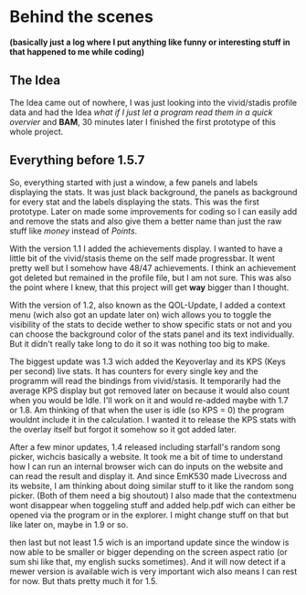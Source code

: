 # Behind the scenes
**(basically just a log where I put anything like funny or interesting stuff in that happened to me while coding)**

## The Idea

The Idea came out of nowhere, I was just looking into the vivid/stadis
profile data and had the Idea *what if I just let a program read them in a
quick overvier* and **BAM**, 30 minutes later I finished the first prototype of
this whole project.


## Everything before 1.5.7

So, everything started with just a window, a few panels and labels
displaying the stats. It was just black background, the panels as background
for every stat and the labels displaying the stats. This was the
first prototype. Later on made some improvements for coding so I can easily
add and remove the stats and also give them a better name than just the raw
stuff like *money* instead of *Points*.

With the version 1.1 I added the achievements display. I wanted to
have a little bit of the vivid/stasis theme on the self made progressbar.
It went pretty well but I somehow have 48/47 achievements. I think an achievement
got deleted but remained in the profile file, but I am not sure.
This was also the point where I knew, that this project will get **way**
bigger than I thought.

With the version of 1.2, also known as the QOL-Update, I added a context menu
(wich also got an update later on) wich allows you to toggle the visibility
of the stats to decide wether to show specific stats or not and you can
choose the background color of the stats panel and its text individually.
But it didn't really take long to do it so it was nothing too big to make.

The biggest update was 1.3 wich added the Keyoverlay and its KPS (Keys per
second) live stats. It has counters for every single key and the programm will
read the bindings from vivid/stasis. It temporarily had the average KPS display
but got removed later on because it would also count when you would be Idle.
I'll work on it and would re-added maybe with 1.7 or 1.8. Am thinking of
that when the user is idle (so KPS = 0) the program wouldnt include it in the
calculation. I wanted it to release the KPS stats with the overlay itself but
forgot it somehow so it got added later.

After a few minor updates, 1.4 released including starfall's random song picker,
wichcis basically a website. It took me a bit of time to understand how I can
run an internal browser wich can do inputs on the website and can read the
result and display it. And since EmK530 made Livecross and its website, I am
thinking about doing similar stuff to it like the random song picker. (Both
of them need a big shoutout) I also made that the contextmenu wont disappear
when toggeling stuff and added help.pdf wich can either be opened via the
program or in the explorer. I might change stuff on that but like later on,
maybe in 1.9 or so.

then last but not least 1.5 wich is an importand update since the window is now
able to be smaller or bigger depending on the screen aspect ratio (or sum shi
like that, my english sucks sometimes). And it will now detect if a mewer
version is available wich is very important wich also means I can rest for now.
But thats pretty much it for 1.5.
